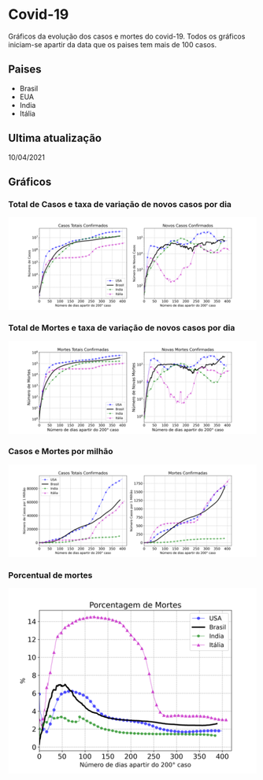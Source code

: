 # Covid-19

Gráficos da evolução dos casos e mortes do covid-19. Todos os gráficos iniciam-se apartir da data que os paises tem mais de 100 casos.

## Paises

* Brasil
* EUA
* India
* Itália

## Ultima atualização

10/04/2021

## Gráficos

### Total de Casos e taxa de variação de novos casos por dia
![Casos confirmados](fig/casos.png)

### Total de Mortes e taxa de variação de novos casos por dia
![Mortes confirmadas](fig/mortes.png)

### Casos e Mortes por milhão 
![Casos e Mortes por milhão](fig/casos_mortes_por_habitantes.png)

### Porcentual de mortes 
![Porcentual de mortes](fig/porcentagem_de_mortos.png)

